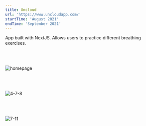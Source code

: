 ```yaml
---
title: Uncloud
url: 'https://www.uncloudapp.com/'
startTime: 'August 2021'
endTime: 'September 2021'
---
```


App built with NextJS. Allows users to practice different breathing exercises.


<div style="margin-top: 4rem" class="shadow">
  <img src="/images/projects/6/uncloud1.png" alt="homepage">
</div>

<div style="margin-top: 4rem" class="shadow">
  <img src="/images/projects/6/uncloud2.png" alt="4-7-8">
</div>

<div style="margin-top: 4rem" class="shadow">
  <img src="/images/projects/6/uncloud3.png" alt="7-11">
</div>
